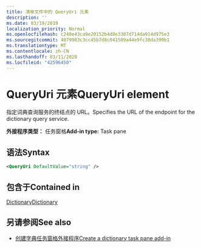 ```yaml
---
title: 清单文件中的 QueryUri 元素
description: ''
ms.date: 03/19/2019
localization_priority: Normal
ms.openlocfilehash: c240e43ca9e20152b4d8e3307d714da914d975e3
ms.sourcegitcommit: 4079903c3cc45b7d8c041509a44e9fc38da399b1
ms.translationtype: MT
ms.contentlocale: zh-CN
ms.lasthandoff: 03/11/2020
ms.locfileid: "42596450"
---
```

# <a name="queryuri-element"></a><span data-ttu-id="ca869-102">QueryUri 元素</span><span class="sxs-lookup"><span data-stu-id="ca869-102">QueryUri element</span></span>

<span data-ttu-id="ca869-103">指定词典查询服务的终结点的 URL。</span><span class="sxs-lookup"><span data-stu-id="ca869-103">Specifies the URL of the endpoint for the dictionary query service.</span></span>

<span data-ttu-id="ca869-104">**外接程序类型：** 任务窗格</span><span class="sxs-lookup"><span data-stu-id="ca869-104">**Add-in type:** Task pane</span></span>

## <a name="syntax"></a><span data-ttu-id="ca869-105">语法</span><span class="sxs-lookup"><span data-stu-id="ca869-105">Syntax</span></span>

```XML
<QueryUri DefaultValue="string" />
```

## <a name="contained-in"></a><span data-ttu-id="ca869-106">包含于</span><span class="sxs-lookup"><span data-stu-id="ca869-106">Contained in</span></span>

[<span data-ttu-id="ca869-107">Dictionary</span><span class="sxs-lookup"><span data-stu-id="ca869-107">Dictionary</span></span>](dictionary.md)

## <a name="see-also"></a><span data-ttu-id="ca869-108">另请参阅</span><span class="sxs-lookup"><span data-stu-id="ca869-108">See also</span></span>

- [<span data-ttu-id="ca869-109">创建字典任务窗格外接程序</span><span class="sxs-lookup"><span data-stu-id="ca869-109">Create a dictionary task pane add-in</span></span>](../../word/dictionary-task-pane-add-ins.md)
